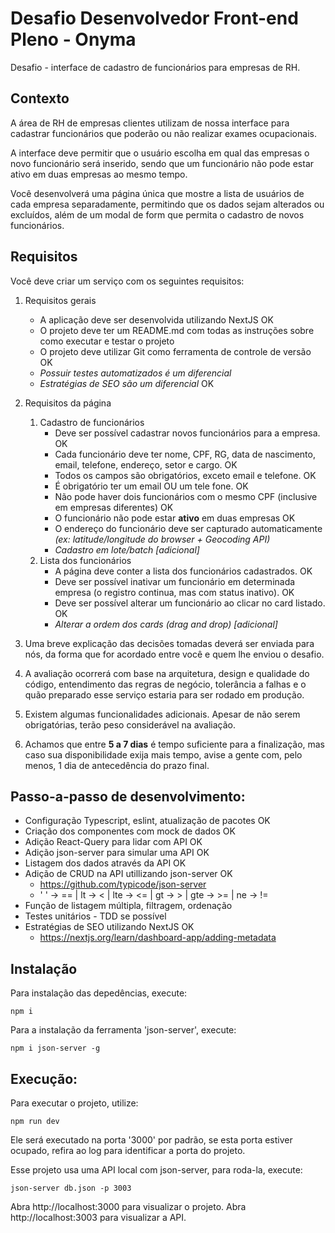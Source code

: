 # Desafio Desenvolvedor Front-end Pleno - Onyma

Desafio - interface de cadastro de funcionários para empresas de RH.

## Contexto

A área de RH de empresas clientes utilizam de nossa interface para cadastrar funcionários que poderão ou não realizar exames ocupacionais.

A interface deve permitir que o usuário escolha em qual das empresas o novo funcionário será inserido, sendo que um funcionário não pode estar ativo em duas empresas ao mesmo tempo.

Você desenvolverá uma página única que mostre a lista de usuários de cada empresa separadamente, permitindo que os dados sejam alterados ou excluídos, além de um modal de form que permita o cadastro de novos funcionários.

## Requisitos

Você deve criar um serviço com os seguintes requisitos:

1. Requisitos gerais
   - A aplicação deve ser desenvolvida utilizando NextJS OK
   - O projeto deve ter um README.md com todas as instruções sobre como executar e testar o projeto
   - O projeto deve utilizar Git como ferramenta de controle de versão OK
   - *Possuir testes automatizados é um diferencial*
   - *Estratégias de SEO são um diferencial* OK
1. Requisitos da página
    1. Cadastro de funcionários
        - Deve ser possível cadastrar novos funcionários para a empresa. OK
        - Cada funcionário deve ter nome, CPF, RG, data de nascimento, email, telefone, endereço, setor e cargo. OK
        - Todos os campos são obrigatórios, exceto email e telefone. OK
        - É obrigatório ter um email OU um tele fone. OK
        - Não pode haver dois funcionários com o mesmo CPF (inclusive em empresas diferentes) OK
        - O funcionário não pode estar **ativo** em duas empresas OK
        - O endereço do funcionário deve ser capturado automaticamente *(ex: latitude/longitude do browser + Geocoding API)*
        - *Cadastro em lote/batch [adicional]*
    2. Lista dos funcionários
        - A página deve conter a lista dos funcionários cadastrados. OK
        - Deve ser possível inativar um funcionário em determinada empresa (o registro continua, mas com status inativo). OK
        - Deve ser possível alterar um funcionário ao clicar no card listado. OK
        - *Alterar a ordem dos cards (drag and drop) [adicional]*


2. Uma breve explicação das decisões tomadas deverá ser enviada para nós, da forma que for acordado entre você e quem lhe enviou o desafio.
3. A avaliação ocorrerá com base na arquitetura, design e qualidade do código, entendimento das regras de negócio, tolerância a falhas e o quão preparado esse serviço estaria para ser rodado em produção.
4. Existem algumas funcionalidades adicionais. Apesar de não serem obrigatórias, terão peso considerável na avaliação.
4. Achamos que entre **5 a 7 dias** é tempo suficiente para a finalização, mas caso sua disponibilidade exija mais tempo, avise a gente com, pelo menos, 1 dia de antecedência do prazo final.

## Passo-a-passo de desenvolvimento:

* Configuração Typescript, eslint, atualização de pacotes OK
* Criação dos componentes com mock de dados OK
* Adição React-Query para lidar com API OK
* Adição json-server para simular uma API OK
* Listagem dos dados através da API OK
* Adição de CRUD na API utillizando json-server OK
    * https://github.com/typicode/json-server
    * ' ' → == | lt → < | lte → <= | gt → > | gte → >= | ne → !=
* Função de listagem múltipla, filtragem, ordenação
* Testes unitários - TDD se possível
* Estratégias de SEO utilizando NextJS OK
    * https://nextjs.org/learn/dashboard-app/adding-metadata

## Instalação

Para instalação das depedências, execute:

```
npm i
```

Para a instalação da ferramenta 'json-server', execute:

```
npm i json-server -g 
```

## Execução:

Para executar o projeto, utilize:

```
npm run dev
```

Ele será executado na porta '3000' por padrão, se esta porta estiver ocupado, refira ao log para identificar a porta do projeto.

Esse projeto usa uma API local com json-server, para roda-la, execute:

```
json-server db.json -p 3003
```

Abra http://localhost:3000 para visualizar o projeto.
Abra http://localhost:3003 para visualizar a API.